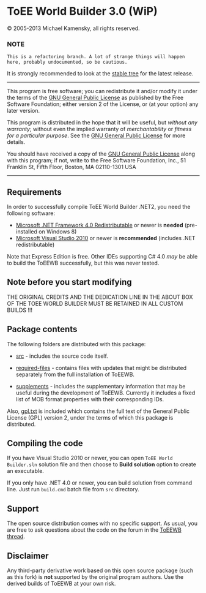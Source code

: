 ToEE World Builder 3.0 (WiP)
============================

&copy; 2005-2013 Michael Kamensky, all rights reserved.

### NOTE
	This is a refactoring branch. A lot of strange things will happen here, probably undocumented, so be cautious.

It is strongly recommended to look at the [stable tree](../../tree/stable) for the latest release.

---

This program is free software; you can redistribute it and/or modify it under the terms of the [GNU General Public License](gpl.txt) as published by the Free Software Foundation; either version 2 of the License, or (at your option) any later version.

This program is distributed in the hope that it will be useful, but _without any warranty_; without even the implied warranty of _merchantability_ or _fitness for a particular purpose_. See the [GNU General Public License](gpl.txt) for more details.

You should have received a copy of the [GNU General Public License](gpl.txt) along with this program; if not, write to the Free Software Foundation, Inc., 51 Franklin St, Fifth Floor, Boston, MA  02110-1301  USA

---

Requirements
------------

In order to successfully compile ToEE World Builder .NET2, you need the following software:

* [Microsoft .NET Framework 4.0 Redistributable](http://www.microsoft.com/net/download) or newer is **needed** (pre-installed on Windows 8)
* [Microsoft Visual Studio 2010](http://www.microsoft.com/visualstudio/eng/downloads) or newer is **recommended** (includes .NET redistributable)

Note that Express Edition is free. Other IDEs supporting C# 4.0 _may_ be able to build the ToEEWB successfully, but this was never tested.

Note before you start modifying
-------------------------------

THE ORIGINAL CREDITS AND THE DEDICATION LINE IN THE ABOUT BOX OF THE TOEE WORLD BUILDER MUST BE RETAINED IN ALL CUSTOM BUILDS !!!

Package contents
----------------

The following folders are distributed with this package:

* [src](src) - includes the source code itself.

* [required-files](required-files) - contains files with updates that might be distributed separately from the full installation of ToEEWB.

* [supplements](supplements) - includes the supplementary information that may be useful during the development of ToEEWB. Currently it includes a fixed list of MOB format properties with their corresponding IDs.

Also, [gpl.txt](gpl.txt) is included which contains the full text of the General Public License (GPL) version 2, under the terms of which this package is distributed.

Compiling the code
------------------

If you have Visual Studio 2010 or newer, you can open `ToEE World Builder.sln` solution file and then choose to **Build solution** option to create an executable.

If you only have .NET 4.0 or newer, you can build solution from command line. Just run `build.cmd` batch file from `src` directory.

Support
-------

The open source distribution comes with no specific support. As usual, you are free to ask questions about the code on the forum in the [ToEEWB thread](http://www.co8.org/forum/showthread.php?t=2864).

Disclaimer
----------

Any third-party derivative work based on this open source package (such as this fork) is **not** supported by the original program authors. Use the derived builds of ToEEWB at your own risk.
